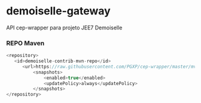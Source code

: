 # demoiselle-gateway
API cep-wrapper para projeto JEE7 Demoiselle

### REPO Maven
```JAVA
<repository>
   <id>demoiselle-contrib-mvn-repo</id>
      <url>https://raw.githubusercontent.com/PGXP/cep-wrapper/master/mvn-repo/</url>
          <snapshots>
              <enabled>true</enabled>
              <updatePolicy>always</updatePolicy>
          </snapshots>
</repository>
```

